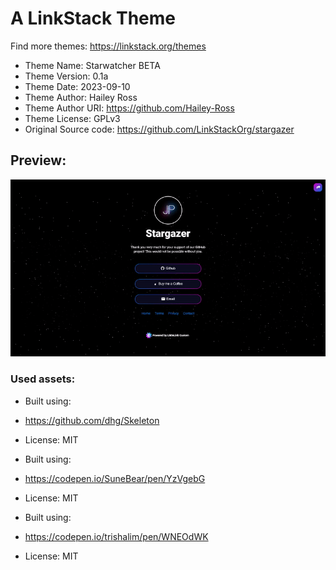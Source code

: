 # A LinkStack Theme
Find more themes: https://linkstack.org/themes
                                                                                                                                                                         
*	Theme Name: Starwatcher BETA
*	Theme Version: 0.1a
*	Theme Date: 2023-09-10
*	Theme Author: Hailey Ross
*	Theme Author URI: https://github.com/Hailey-Ross
*	Theme License: GPLv3
*	Original Source code: https://github.com/LinkStackOrg/stargazer

## Preview:
![Preview](/preview.gif)


### Used assets:
* Built using:
* https://github.com/dhg/Skeleton
* License: MIT

* Built using:
* https://codepen.io/SuneBear/pen/YzVgebG
* License: MIT

* Built using:
* https://codepen.io/trishalim/pen/WNEOdWK
* License: MIT
